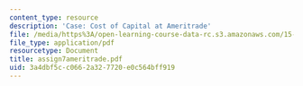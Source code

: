 ```yaml
---
content_type: resource
description: 'Case: Cost of Capital at Ameritrade'
file: /media/https%3A/open-learning-course-data-rc.s3.amazonaws.com/15-402-finance-theory-ii-spring-2003/3a4dbf5cc0662a327720e0c564bff919_assign7ameritrade.pdf
file_type: application/pdf
resourcetype: Document
title: assign7ameritrade.pdf
uid: 3a4dbf5c-c066-2a32-7720-e0c564bff919
---
```

